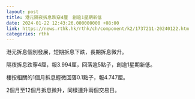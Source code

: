 ```yaml
---
layout: post
title: 港元隔夜拆息跌穿4厘　創逾1星期新低
date: 2024-01-22 12:43:26.000000000 +08:00
link: https://news.rthk.hk/rthk/ch/component/k2/1737211-20240122.htm
categories: rthk
---
```


港元拆息個別發展，短期拆息下跌，長期拆息微升。

隔夜拆息跌穿4厘，報3.994厘，回落逾5點子，創逾1星期新低。

樓按相關的1個月拆息輕微回落0.1點子，報4.747厘。

2個月至12個月拆息微升，同樣連升兩個交易日。
